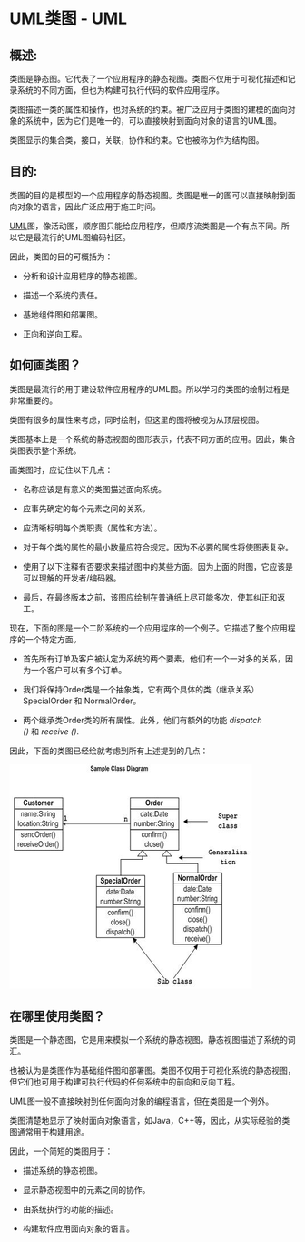 # UML类图 - UML

## 概述:

类图是静态图。它代表了一个应用程序的静态视图。类图不仅用于可视化描述和记录系统的不同方面，但也为构建可执行代码的软件应用程序。

类图描述一类的属性和操作，也对系统的约束。被广泛应用于类图的建模的面向对象的系统中，因为它们是唯一的，可以直接映射到面向对象的语言的UML图。

类图显示的集合类，接口，关联，协作和约束。它也被称为作为结构图。

## 目的:

类图的目的是模型的一个应用程序的静态视图。类图是唯一的图可以直接映射到面向对象的语言，因此广泛应用于施工时间。

[UML](http://www.yiibai.com/html/uml/)图，像活动图，顺序图只能给应用程序，但顺序流类图是一个有点不同。所以它是最流行的UML图编码社区。

因此，类图的目的可概括为：

*   分析和设计应用程序的静态视图。

*   描述一个系统的责任。

*   基地组件图和部署图。

*   正向和逆向工程。

## 如何画类图？

类图是最流行的用于建设软件应用程序的UML图。所以学习的类图的绘制过程是非常重要的。

类图有很多的属性来考虑，同时绘制，但这里的图将被视为从顶层视图。

类图基本上是一个系统的静态视图的图形表示，代表不同方面的应用。因此，集合类图表示整个系统。

画类图时，应记住以下几点：

*   名称应该是有意义的类图描述面向系统。

*   应事先确定的每个元素之间的关系。

*   应清晰标明每个类职责（属性和方法）。

*   对于每个类的属性的最小数量应符合规定。因为不必要的属性将使图表复杂。

*   使用了以下注释有否要求来描述图中的某些方面。因为上面的附图，它应该是可以理解的开发者/编码器。

*   最后，在最终版本之前，该图应绘制在普通纸上尽可能多次，使其纠正和返工。

现在，下面的图是一个二阶系统的一个应用程序的一个例子。它描述了整个应用程序的一个特定方面。

*   首先所有订单及客户被认定为系统的两个要素，他们有一个一对多的关系，因为一个客户可以有多个订单。

*   我们将保持Order类是一个抽象类，它有两个具体的类（继承关系）SpecialOrder 和 NormalOrder。

*   两个继承类Order类的所有属性。此外，他们有额外的功能 _dispatch ()_ 和 _receive ()_.

因此，下面的类图已经绘就考虑到所有上述提到的几点：

![UML Class Diagram](../img/1521144I5-0.jpg)

## 在哪里使用类图？

类图是一个静态图，它是用来模拟一个系统的静态视图。静态视图描述了系统的词汇。

也被认为是类图作为基础组件图和部署图。类图不仅用于可视化系统的静态视图，但它们也可用于构建可执行代码的任何系统中的前向和反向工程。

UML图一般不直接映射到任何面向对象的编程语言，但在类图是一个例外。

类图清楚地显示了映射面向对象语言，如Java，C++等，因此，从实际经验的类图通常用于构建用途。

因此，一个简短的类图用于：

*   描述系统的静态视图。

*   显示静态视图中的元素之间的协作。

*   由系统执行的功能的描述。

*   构建软件应用面向对象的语言。

 